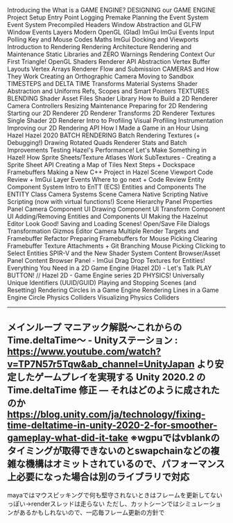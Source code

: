 Introducing the 
What is a GAME ENGINE?
DESIGNING our GAME ENGINE
Project Setup 
Entry Point 
Logging 
Premake 
Planning the Event System
Event System
Precompiled Headers
Window Abstraction and GLFW
Window Events
Layers
Modern OpenGL (Glad)
ImGui
ImGui Events
Input Polling
Key and Mouse Codes
Maths
ImGui Docking and Viewports
Introduction to Rendering
Rendering Architecture
Rendering and Maintenance
Static Libraries and ZERO Warnings
Rendering Context
Our First Triangle!
OpenGL Shaders
Renderer API Abstraction
Vertex Buffer Layouts
Vertex Arrays
Renderer Flow and Submission
CAMERAS and How They Work
Creating an Orthographic Camera
Moving to Sandbox
TIMESTEPS and DELTA TIME
Transforms
Material Systems
Shader Abstraction and Uniforms
Refs, Scopes and Smart Pointers
TEXTURES
BLENDING
Shader Asset Files
Shader Library
How to Build a 2D Renderer
Camera Controllers
Resizing
Maintenance
Preparing for 2D Rendering
Starting our 2D Renderer
2D Renderer Transforms
2D Renderer Textures
Single Shader 2D Renderer
Intro to Profiling
Visual Profiling
Instrumentation
Improving our 2D Rendering API
How I Made a Game in an Hour Using Hazel
Hazel 2020
BATCH RENDERING
Batch Rendering Textures (+ Debugging!) 
Drawing Rotated Quads 
Renderer Stats and Batch Improvements 
Testing Hazel's Performance! 
Let's Make Something in Hazel! 
How Sprite Sheets/Texture Atlases Work 
SubTextures - Creating a Sprite Sheet API 
Creating a Map of Tiles 
Next Steps + Dockspace
Framebuffers
Making a New C++ Project in Hazel
Scene Viewport
Code Review + ImGui Layer Events
Where to go next + Code Review
Entity Component System
Intro to EnTT (ECS)
Entities and Components
The ENTITY Class
Camera Systems
Scene Camera
Native Scripting
Native Scripting (now with virtual functions!)
Scene Hierarchy Panel
Properties Panel
Camera Component UI
Drawing Component UI
Transform Component UI
Adding/Removing Entities and Components UI
Making the Hazelnut Editor Look Good!
Saving and Loading Scenes!
Open/Save File Dialogs
Transformation Gizmos
Editor Camera
Multiple Render Targets and Framebuffer Refactor 
Preparing Framebuffers for Mouse Picking 
Clearing Framebuffer Texture Attachments + Git Branching 
Mouse Picking 
Clicking to Select Entities 
SPIR-V and the New Shader System 
Content Browser/Asset Panel 
Content Browser Panel - ImGui Drag Drop 
Textures for Entities! 
Everything You Need in a 2D Game Engine (Hazel 2D) - Let's Talk
PLAY BUTTON! // Hazel 2D - Game Engine series
2D PHYSICS! 
Universally Unique Identifiers (UUID/GUID) 
Playing and Stopping Scenes (and Resetting) 
Rendering Circles in a Game Engine 
Rendering Lines in a Game Engine 
Circle Physics Colliders 
Visualizing Physics Colliders 


---------------------------------------------------------------------
メインループ マニアック解説〜これからのTime.deltaTime〜 - Unityステーション : https://www.youtube.com/watch?v=TP7N57r5Tqw&ab_channel=UnityJapan
より安定したゲームプレイを実現する Unity 2020.2 の Time.deltaTime 修正 ― それはどのように成されたのか https://blog.unity.com/ja/technology/fixing-time-deltatime-in-unity-2020-2-for-smoother-gameplay-what-did-it-take
※wgpuではvblankのタイミングが取得できないのとswapchainなどの複雑な機構はオミットされているので、パフォーマンス上必要になった場合は別のライブラリで対応
------------------------------------------------

mayaではマウスピッキングで何も堅守されないときはフレームを更新してないっぽい->renderスレッドは走らない
ただし、カットシーンではシミュレーションがあるかもしれないので、一応毎フレーム更新の方針で
